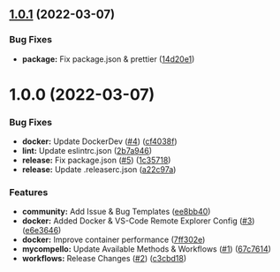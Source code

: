 ## [1.0.1](https://github.com/CS3-Marketing/mycompello-node/compare/v1.0.0...v1.0.1) (2022-03-07)


### Bug Fixes

* **package:** Fix package.json & prettier ([14d20e1](https://github.com/CS3-Marketing/mycompello-node/commit/14d20e1a28c5041f1b5d289e5a850a9966a1c0e0))

# 1.0.0 (2022-03-07)


### Bug Fixes

* **docker:** Update DockerDev ([#4](https://github.com/CS3-Marketing/mycompello-node/issues/4)) ([cf4038f](https://github.com/CS3-Marketing/mycompello-node/commit/cf4038fc911dc52ddac13cc892676378e5ee0fc4))
* **lint:** Update eslintrc.json ([2b7a946](https://github.com/CS3-Marketing/mycompello-node/commit/2b7a946ee9f5aa7fea2e86c06b34a7b04fe40000))
* **release:** Fix package.json ([#5](https://github.com/CS3-Marketing/mycompello-node/issues/5)) ([1c35718](https://github.com/CS3-Marketing/mycompello-node/commit/1c35718a9d052b78b43a8c720fb233d4e37a1d33))
* **release:** Update .releaserc.json ([a22c97a](https://github.com/CS3-Marketing/mycompello-node/commit/a22c97a49a10454a3386ca7cd995fc5220a06235))


### Features

* **community:** Add Issue & Bug Templates ([ee8bb40](https://github.com/CS3-Marketing/mycompello-node/commit/ee8bb405d55d5dc84e83df5a68d8a7df33f0c581))
* **docker:** Added Docker & VS-Code Remote Explorer Config ([#3](https://github.com/CS3-Marketing/mycompello-node/issues/3)) ([e6e3646](https://github.com/CS3-Marketing/mycompello-node/commit/e6e364632448d7831b990dff2a2ca5ad9f6ff083))
* **docker:** Improve container performance ([7ff302e](https://github.com/CS3-Marketing/mycompello-node/commit/7ff302e21ab5b6a763c16c052ef76180d67da5ba))
* **mycompello:** Update Available Methods & Workflows ([#1](https://github.com/CS3-Marketing/mycompello-node/issues/1)) ([67c7614](https://github.com/CS3-Marketing/mycompello-node/commit/67c7614b2f8b5617c21a657b9f52d9e74372664e))
* **workflows:** Release Changes ([#2](https://github.com/CS3-Marketing/mycompello-node/issues/2)) ([c3cbd18](https://github.com/CS3-Marketing/mycompello-node/commit/c3cbd185b551fe238e299adb673fc3dece7780e7))
